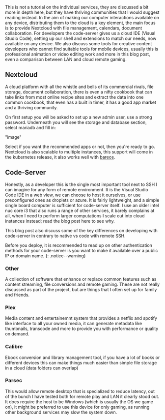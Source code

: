 This is not a tutorial on the individual services, they are discussed a bit more in depth here, but they have thriving communities that I would suggest reading instead.
In the aim of making our computer interactions available on any device, distributing them to the cloud is a key element, the main focus is to provide Nextcloud with file management, calendars, document collaboration. For developers the code-server gives us a cloud IDE (Visual Studio Code), setting up our shell and extensions to match our needs, now available on any device. We also discuss some tools for creative content developers who cannot find suitable tools for mobile devices, usually this is professional animation or video editing work and more in this blog post, even a comparison between LAN and cloud remote gaming. 

## Nextcloud

A cloud platform with all the whistle and bells of its commercial rivals, file storage, document collaboration, there is even a nifty cookbook that can take links from most online recipe sites and extract the data into one common cookbook, that even has a built in timer, it has a good app market and a thriving community. 

On first setup you will be asked to set up a new admin user, use a strong password.
Underneath you will see the storage and database section, select mariadb and fill in:

"image"

Select if you want the recommended apps or not, then you're ready to go.
Nextcloud is also scalable to multiple instances, this support will come in the kubernetes release, it also works well with [bareos](https://nextcloud.com/blog/how-to-back-up-nextcloud-with-bareos/).

## Code-Server

Honestly, as a developer this is the single most important tool next to SSH I can imagine for any form of remote environment. It is the Visual Studio Code IDE in a web view, we can choose to host it ourselves, or use preconfigured ones as droplets or azure. It is fairly lightweight, and a simple single board computer is sufficient for code-server itself. I use an older intel nuc core i3 that also runs a range of other services, it barely complains at all, when I need to perform larger computations I scale out into cloud instances instead; read the blog post here to see why.

This blog post also discuss some of the key differences on developing with code-server in contrary to native vs code with remote SSH.

Before you deploy, it is recommended to read up on other authentication methods for your code-server is you want to make it available over a public IP or domain name.
{: .notice--warning}


### Other

A collection of software that enhance or replace common features such as content streaming, file conversions and remote gaming. These are not really discussed as part of the project, but are things that I often set up for family and friends.

### Plex

Media content and entertainemnt system that provides a netflix and spotify like interface to all your owned media, it can generate metadata like thumbnails, transcode and more to provide you with performance or quality on demand.


### Calibre

Ebook conversion and library management tool, if you have a lot of books or different devices this can make things much easier than simple file storage in a cloud (data folders can overlap)


### Parsec

This would allow remote desktop that is specialized to reduce latency, out of the bunch I have tested both for remote play and LAN it clearly stood out. It does require the host to be Windows (which is usually the OS we game on), it might be preferred to use this device for only gaming, as running other background services may slow the system down.
